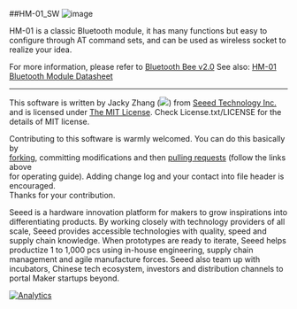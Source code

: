 ##HM-01_SW
![image](http://www.seeedstudio.com/wiki/images/5/50/Bluetooth_Bee_v2.0_PhotoTop.jpg)

HM-01 is a classic Bluetooth module, it has many functions but easy to configure through AT command sets, and can be used as wireless socket to realize your idea.

For more information, please refer to [Bluetooth Bee v2.0][1]
See also: [HM-01 Bluetooth Module Datasheet][2]

----
This software is written by Jacky Zhang (![](http://www.seeedstudio.com/wiki/images/8/8f/Email_addr_of_jacky_zhang.png)) from [Seeed Technology Inc.](http://www.seeed.cc) and is licensed under [The MIT License](http://opensource.org/licenses/mit-license.php). Check License.txt/LICENSE for the details of MIT license.<br>

Contributing to this software is warmly welcomed. You can do this basically by<br>
[forking](https://help.github.com/articles/fork-a-repo), committing modifications and then [pulling requests](https://help.github.com/articles/using-pull-requests) (follow the links above<br>
for operating guide). Adding change log and your contact into file header is encouraged.<br>
Thanks for your contribution.

Seeed is a hardware innovation platform for makers to grow inspirations into differentiating products. By working closely with technology providers of all scale, Seeed provides accessible technologies with quality, speed and supply chain knowledge. When prototypes are ready to iterate, Seeed helps productize 1 to 1,000 pcs using in-house engineering, supply chain management and agile manufacture forces. Seeed also team up with incubators, Chinese tech ecosystem, investors and distribution channels to portal Maker startups beyond.

[1]:http://www.seeedstudio.com/wiki/Bluetooth_Bee_v2.0
[2]:http://www.seeedstudio.com/wiki/File:Bluetooth_HM-01_en.pdf

[![Analytics](https://ga-beacon.appspot.com/UA-46589105-3/HM-01_SW)](https://github.com/igrigorik/ga-beacon)


